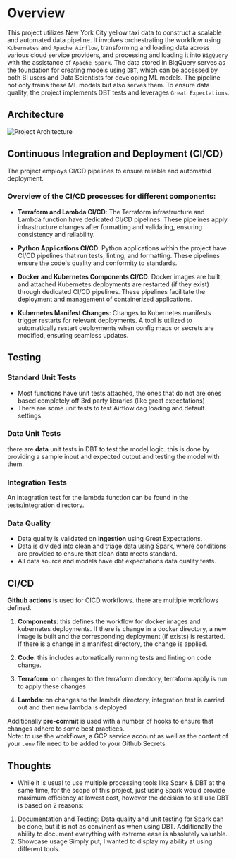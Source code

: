 



# Overview
This project utilizes New York City yellow taxi data to construct a scalable and automated data pipeline. It involves orchestrating the workflow using `Kubernetes` and `Apache Airflow`, transforming and loading data across various cloud service providers, and processing and loading it into `BigQuery` with the assistance of `Apache Spark`. The data stored in BigQuery serves as the foundation for creating models using `DBT`, which can be accessed by both BI users and Data Scientists for developing ML models. The pipeline not only trains these ML models but also serves them. To ensure data quality, the project implements DBT tests and leverages `Great Expectations`.

## Architecture

![Project Architecture]("./docs/images/setup_gcp.png")


    



## Continuous Integration and Deployment (CI/CD)

The project employs CI/CD pipelines to ensure reliable and automated deployment. 

### Overview of the CI/CD processes for different components:

-   **Terraform and Lambda CI/CD**: The Terraform infrastructure and Lambda function have dedicated CI/CD pipelines. These pipelines apply infrastructure changes after formatting and validating, ensuring consistency and reliability.
    
-   **Python Applications CI/CD**: Python applications within the project have CI/CD pipelines that run tests, linting, and formatting. These pipelines ensure the code's quality and conformity to standards.
    
-   **Docker and Kubernetes Components CI/CD**: Docker images are built, and attached Kubernetes deployments are restarted (if they exist) through dedicated CI/CD pipelines. These pipelines facilitate the deployment and management of containerized applications.
    
-   **Kubernetes Manifest Changes**: Changes to Kubernetes manifests trigger restarts for relevant deployments. A tool is utilized to automatically restart deployments when config maps or secrets are modified, ensuring seamless updates.

## **Testing**
### **Standard Unit Tests**
- Most functions have unit tests attached, the ones that do not are ones based completely off 3rd party libraries (like great expectations)
- There are some unit tests to test Airflow dag loading and default settings

### **Data Unit Tests**
there are **data** unit tests in DBT to test the model logic. this is done by providing a sample input and expected output and testing the model with them.

### **Integration Tests**
An integration test for the lambda function can be found in the tests/integration directory.

### **Data Quality**
- Data quality is validated on **ingestion** using Great Expectations.
- Data is divided into clean and triage data using Spark, where conditions are provided to ensure that clean data meets standard.
- All data source and models have dbt expectations data quality tests.


## **CI/CD**
**Github actions** is used for CICD workflows.
there are multiple workflows defined.

1. **Components**: this defines the workflow for docker images and kubernetes deployments.
If there is change in a docker directory, a new image is built and the corresponding deployment (if exists) is restarted.
If there is a change in a manifest directory, the change is applied.

2. **Code**: this includes automatically running tests and linting on code change.

3. **Terraform**: on changes to the terraform directory, terraform apply is run to apply these changes

4. **Lambda**: on changes to the lambda directory, integration test is carried out and then new lambda is deployed

Additionally **pre-commit** is used with a number of hooks to ensure that changes adhere to some best practices. 
<br>Note: to use the workflows, a GCP service account as well as the content of your `.env` file need to be added to your Github Secrets.


## Thoughts

- While it is usual to use multiple processing tools like Spark & DBT at the same time, for the scope of this project, just using Spark would provide maximum efficiency at lowest cost, however the decision to still use DBT is based on 2 reasons:
1. Documentation and Testing:
Data quality and unit testing for Spark can be done, but it is not as convinent as when using DBT.
Additionally the ability to document everything with extreme ease is absolutely valuable.
2. Showcase usage
Simply put, I wanted to display my ability at using different tools.

